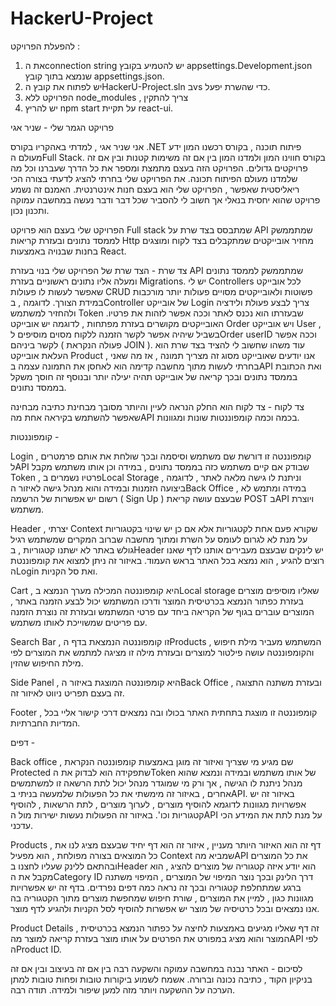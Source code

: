 # HackerU-Project
להפעלת הפרויקט :

1. את הconnection string יש להטמיע בקובץ appsettings.Development.json שנמצא בתוך קובץ appsettings.json.
2. יש לפתוח את קובץ הHackerU-Project.sln בvs כדי שהשרת יפעל.
3.  הפרויקט ללא node_modules , צריך להתקין
4. יש להריץ npm start על תקיית react-ui.
   
פרויקט הגמר שלי - שניר אגי

אני שניר אגי , למדתי באהקריו בקורס .NET פיתוח תוכנה , בקורס רכשנו המון ידע מעולם הFull Stack.
בקורס חווינו המון ולמדנו המון בין אם זה משימות קטנות ובין אם זה פרויקטים גדולים.
הפרויקט הזה בעצם מתמצת ומספר את כל הדרך שעברנו וכל מה שלמדנו מעולם הפיתוח תכונה.
את הפרויקט שלי בחרתי להציג לדעתי בצורה הכי ריאליסטית שאפשר , הפרויקט שלי הוא בעצם חנות אינטרנטית.
האמנם זה נשמע פרויקט שהוא יחסית בנאלי אך חשוב לי להסביר שכל דבר ודבר נעשה במחשבה עמוקה ותכנון נכון.

הפרויקט שלי בעצם הוא פרויקט Full stack שמתבסס בצד שרת על API שמתממשק לממסד נתונים ובעזרת קריאות Http מחזיר אובייקטים שמתקבלים בצד לקוח ומוצגים בחנות שבנויה באמצעות React.

צד שרת -
הצד שרת של הפרויקט שלי בנוי בעזרת API שמתממשק לממסד נתונים ומעלה אליו נתונים ראשוניים בעזרת Migrations.
יש לי Controllers לכל אובייקט שאפשר לעשות לו פעולות CRUD פשוטות ולאובייקטים מסויים פעולות יותר מורכבות במידת הצורך.
לדוגמה , בController של אובייקט Login צריך לבצע פעולת ולידציה ולהחזיר למשתמש Token שבעזרתו הוא נכנס לאתר וככה אפשר לזהות את פרטיו.
האובייקטים מקושרים בעזרת מפתחות , לדוגמה יש אובייקט Order ויש אובייקט User , בשביל שיהיה אפשר לקשר הזמנה ללקוח מסוים מוסיפים לOrder userID וככה אפשר לקשר ביניהם ( פעולה הנקראת JOIN ).
עוד משהו שחשוב לי להציד בצד שרת הוא העלאת אובייקט Product , אנו יודעים שאובייקט מסוג זה מצריך תמונה , אז מה שאני בחרתי לעשות מתוך מחשבה קדימה הוא לאחסן את התמונה עצמה בAPI ואת הכתובת בממסד נתונים ובכך קריאה של אובייקט תהיה יעילה יותר ובנוסף זה חוסך משקל בממסד נתונים.

צד לקוח -
צד לקוח הוא החלק הנראה לעיין והיותר מסובך מבחינת כתיבה מבחינה שאפשר להשתמש בקיראה אחת מהAPI בכמה וכמה קומפוננטות שונות ומגוונות.

קומפוננטות -

Login , קומפוננטה זו דורשת שם משתמש וסיסמה ובכך שולחת את אותם פרמטרים לAPI שבודק אם קיים משתמש כזה בממסד נתונים , במידה וכן אותו משתמש מקבל Token , פרטיו נשמרים בLocal Storage , וניתנת לו גישה מלאה לאתר , לדוגמה ביצועה הזמנות ובמידה והוא מנהל גישה לאיזור הBack Office , במידה ומתמש לא רשום יש אפשרות של הרשמה ( Sign Up ) שבעצם עושה קריאת POST בAPI ויוצרת משתמש.

Header , יצרתי Context שקורא פעם אחת לקטגוריות אלא אם כן יש שינוי בקטגוריות על מנת לא לגרום לעומס על השרת ומתוך מחשבה שברוב המקרים שמשתמש רגיל גולש באתר לא ישתנו קטגוריות , בHeader יש לינקים שבעצם מעבירים אותנו לדף שאנו רוצים להגיע , הוא נמצא בכל האתר בראש העמוד.
באיזור זה ניתן למצוא את קומפוננטת הLogin ואת סל הקניות.

Cart , היא קומפוננטה המכילה מערך הנמצא בLocal storage שאליו מוסיפים מוצרים בעזרת כפתור הנמצא בכרטיסית המוצר ודרכו המשתמש יכול לבצע הזמנה באתר , המוצרים עוברים בגוף של הקריאה ביחד עם פרטי המשתמש ובעזרת זה נוצרת הזמנה עם פריטים שמשוייכת לאותו משתמש.

Search Bar , זו קומפוננטה הנמצאת בדף הProducts , המשתמש מעביר מילת חיפוש והקומפוננטה עושה פילטור למוצרים ובעזרת מילה זו מציגה למתמש את המוצרים לפי מילת החיפוש שהזין.

Side Panel , היא קומפוננטה המוצגת באיזור הBack Office ובעזרת משתנה התצוגה , זה בעצם תפריט ניווט לאיזור זה.

Footer , קומפוננטה זו מוצגת בתחתית האתר בכולו ובה נמצאים דרכי קישור אליי בכל המדיות החברתיות.

דפים -

Back office , שם מגיע מי שצריך ואיזור זה מוגן באמצעות קומפוננטה הנקראת Protected שתפקידה הוא לבדוק את הToken של אותו משתמש ובמידה ונמצא שהוא מנהל ניתנת לו הגישה , אך ורק מי שמוגדר מנהל יכול לתת הרשאה זו למשתמשים אחרים , באיזור זה מימשתי את כל הפעולות שלמעשה בניתי בAPI.
באיזור זה יש אפשרויות מגוונות לדוגמא להוסיף מוצרים , לערוך מוצרים , לתת הרשאות , להוסיף קטגוריות וכו'.
באיזור זה הפעולות נעשות ישירות מול הAPI על מנת לתת את המידע הכי עדכני.

Products , דף זה הוא האיזור היותר מעניין , איזור זה הוא דף יחיד שבעצם מציג לנו את כל המוצאים בצורה מפולחת , הוא מפעיל Context שמביא מהAPI את כל המוצרים ובהתאם ללינק שעליו לחצנו בHeader הוא יודע איזה קטגוריה של מוצרים להציג , הוא מקבל את הCategory ID דרך הלינק ובכך נוצר המיפוי של המוצרים , המיפוי משתנה ברגע שמתחלפת קטגוריה ובכך זה נראה כמה דפים נפרדים.
בדף זה יש אפשרויות מגוונות כגון , למיין את המוצרים , שורת חיפוש שמחפשת מוצרים מתוך הקטגוריה בה אנו נמצאים ובכל כרטיסיה של מוצר יש אפשרות להוסיף לסל הקניות ולהגיע לדף מוצר.

Product Details , זה דף שאליו מגיעים באמצעות לחיצה על כפתור הנמצא בכרטיסית המוצר והוא מציג במפורט את הפרטים על אותו מוצר בעזרת קריאה למוצר מהAPI לפי הProduct ID.

לסיכום -
האתר נבנה במחשבה עמוקה והשקעה רבה בין אם זה בעיצוב ובין אם זה בניקיון הקוד , כתיבה נכונה וברורה.
אשמח לשמוע ביקורות טובות ופחות טובות למתן הערכה על ההשקעה ויותר מזה למען שיפור ולמידה.
תודה רבה.
